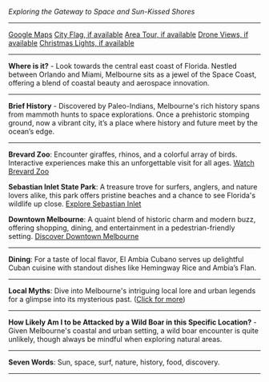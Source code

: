 *Exploring the Gateway to Space and Sun-Kissed Shores*

---

[Google Maps](https://www.google.com/maps/place/Melbourne,+FL/data=!3m1!1e3)
[City Flag, if available](https://www.google.com/search?tbm=isch&q=Melbourne+FL+Flag+Picture)
[Area Tour, if available](https://www.youtube.com/results?search_query=Melbourne+FL+4k+tour)
[Drone Views, if available](https://www.youtube.com/results?search_query=Melbourne+FL+4k+drone)
[Christmas Lights, if available](https://www.youtube.com/results?search_query=Melbourne+FL+christmas+lights&sp=CAI%253D)

---

**Where is it?** - Look towards the central east coast of Florida. Nestled between Orlando and Miami, Melbourne sits as a jewel of the Space Coast, offering a blend of coastal beauty and aerospace innovation.

---

**Brief History** - Discovered by Paleo-Indians, Melbourne's rich history spans from mammoth hunts to space explorations. Once a prehistoric stomping ground, now a vibrant city, it’s a place where history and future meet by the ocean’s edge.

---

**Brevard Zoo**: Encounter giraffes, rhinos, and a colorful array of birds. Interactive experiences make this an unforgettable visit for all ages.
[Watch Brevard Zoo](https://www.youtube.com/results?search_query=Melbourne+FL+Brevard+Zoo)

**Sebastian Inlet State Park**: A treasure trove for surfers, anglers, and nature lovers alike, this park offers pristine beaches and a chance to see Florida's wildlife up close.
[Explore Sebastian Inlet](https://www.youtube.com/results?search_query=Melbourne+FL+Sebastian+Inlet+State+Park)

**Downtown Melbourne**: A quaint blend of historic charm and modern buzz, offering shopping, dining, and entertainment in a pedestrian-friendly setting.
[Discover Downtown Melbourne](https://www.youtube.com/results?search_query=Downtown+Melbourne+FL)

---

**Dining**: For a taste of local flavor, El Ambia Cubano serves up delightful Cuban cuisine with standout dishes like Hemingway Rice and Ambia’s Flan.

---

**Local Myths**: Dive into Melbourne's intriguing local lore and urban legends for a glimpse into its mysterious past.
([Click for more](https://www.google.com/search?q=Melbourne+FL+local+myths))

---

**How Likely Am I to be Attacked by a Wild Boar in this Specific Location?** - Given Melbourne's coastal and urban setting, a wild boar encounter is quite unlikely, though always be mindful when exploring natural areas.

---

**Seven Words**: Sun, space, surf, nature, history, food, discovery.

---